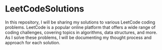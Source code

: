 # LeetCodeSolutions
In this repository, I will be sharing my solutions to various LeetCode coding problems. LeetCode is a popular online platform that offers a wide range of coding challenges, covering topics in algorithms, data structures, and more. As I solve these problems, I will be documenting my thought process and approach for each solution.
